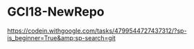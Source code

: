 # GCI18-NewRepo
https://codein.withgoogle.com/tasks/4799544727437312/?sp-is_beginner=True&amp;sp-search=git
